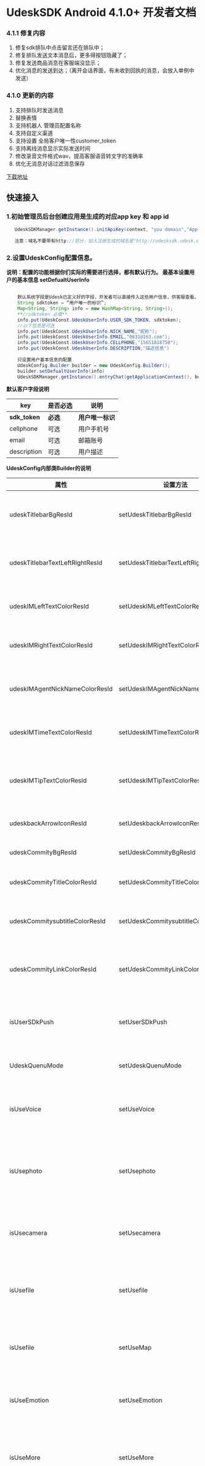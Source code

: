 # UdeskSDK Android 4.1.0+ 开发者文档


### 4.1.1 修复内容
1. 修复sdk排队中点击留言还在排队中；
2. 修复排队发送文本消息后，更多得按钮隐藏了；
3. 修复发送商品消息在客服端没显示；
4. 优化消息的发送到达；（离开会话界面，有未收到回执的消息，会放入单例中发送）


### 4.1.0 更新的内容
1. 支持排队时发送消息
2. 替换表情
3. 支持机器人  管理员配置名称
4. 支持自定义渠道 
5. 支持设置 全局客户唯一性customer_token
6. 支持离线消息显示实际发送时间
7. 修改录音文件格式wav，提高客服语音转文字的准确率
8. 优化无消息对话过滤消息保存

[下载地址](https://github.com/udesk/UdeskSDK-Android/tree/master)

## 快速接入
 
  ### 1.初始管理员后台创建应用是生成的对应app key 和 app id
   
   ``` java
      UdeskSDKManager.getInstance().initApiKey(context, "you domain","App Key","App Id");
      
      注意：域名不要带有http://部分，加入注册生成的域名是"http://udesksdk.udesk.cn/" ,只要传入"udesksdk.udesk.cn"
   ```
      
### 2.设置UdeskConfig配置信息。
   
   **说明：配置的功能根据你们实际的需要进行选择，都有默认行为。 最基本设置用户的基本信息 setDefualtUserInfo**
  ``` java 
	 
	  默认系统字段是Udesk已定义好的字段，开发者可以直接传入这些用户信息，供客服查看。
      String sdktoken = “用户唯一的标识”; 
      Map<String, String> info = new HashMap<String, String>();
      **//sdktoken 必填**
      info.put(UdeskConst.UdeskUserInfo.USER_SDK_TOKEN, sdktoken);
      //以下信息是可选
      info.put(UdeskConst.UdeskUserInfo.NICK_NAME,"昵称");
      info.put(UdeskConst.UdeskUserInfo.EMAIL,"0631@163.com");
      info.put(UdeskConst.UdeskUserInfo.CELLPHONE,"15651818750");
      info.put(UdeskConst.UdeskUserInfo.DESCRIPTION,"描述信息")
   
      只设置用户基本信息的配置
      UdeskConfig.Builder builder = new UdeskConfig.Builder();
	  builder.setDefualtUserInfo(info)
	  UdeskSDKManager.getInstance().entryChat(getApplicationContext(), builder.build(), sdkToken);

 ```
 
**默认客户字段说明**

| key           | 是否必选   | 说明         |
| ------------- | ------ | ---------- |
| **sdk_token** | **必选** | **用户唯一标识** |
| cellphone     | 可选     | 用户手机号      |
| email         | 可选     | 邮箱账号       |
| description   | 可选     | 用户描述       |
  
  
  
  
**UdeskConfig内部类Builder的说明**


| 属性           | 设置方法   | 功能说明         |
| ------------- | ------ | ---------- |
| udeskTitlebarBgResId        | setUdeskTitlebarBgResId       | 标题栏TitleBar的背景色,通过颜色设置   |
| udeskTitlebarTextLeftRightResId        | setUdeskTitlebarTextLeftRightResId                         | 标题栏TitleBar，左右两侧文字的颜色                               |
| udeskIMLeftTextColorResId              | setUdeskIMLeftTextColorResId                               | IM界面，左侧文字的字体颜色                                       |
| udeskIMRightTextColorResId             | setUdeskIMRightTextColorResId                              | IM界面，右侧文字的字体颜色                                       |
| udeskIMAgentNickNameColorResId         | setUdeskIMAgentNickNameColorResId                          | IM界面，左侧客服昵称文字的字体颜色                               |
| udeskIMTimeTextColorResId              | setUdeskIMTimeTextColorResId                               | IM界面，时间文字的字体颜色                                       |
| udeskIMTipTextColorResId               | setUdeskIMTipTextColorResId                                | IM界面，提示语文字的字体颜色，比如客服转移                       |
| udeskbackArrowIconResId                | setUdeskbackArrowIconResId                                 | 返回箭头图标资源id                                               |
| udeskCommityBgResId                    | setUdeskCommityBgResId                                     | 咨询商品item的背景颜色                                           |
| udeskCommityTitleColorResId            | setUdeskCommityTitleColorResId                             | 商品介绍Title的字样颜色                                          |
| udeskCommitysubtitleColorResId         | setUdeskCommitysubtitleColorResId                          | 商品咨询页面中，商品介绍子Title的字样颜色                        |
| udeskCommityLinkColorResId             | setUdeskCommityLinkColorResId                              | 商品咨询页面中，发送链接的字样颜色                               |
| isUserSDkPush                          | setUserSDkPush                                             | 配置 是否使用推送服务  true 表示使用  false表示不使用            |
| UdeskQuenuMode                         | setUdeskQuenuMode                                          | 配置放弃排队的策略                                               |
| isUseVoice                             | setUseVoice                                                | 是否使用录音功能  true表示使用 false表示不使用                   | 
| isUsephoto                             | setUsephoto                                                | 是否使用发送图片的功能  true表示使用 false表示不使用             | 
| isUsecamera                            | setUsecamera                                               | 是否使用拍照的功能  true表示使用 false表示不使用                 |      
| isUsefile                              | setUsefile                                                 | 是否使用上传文件功能  true表示使用 false表示不使用               |  
| isUsefile                              | setUseMap                                                  | 是否使用发送位置功能  true表示使用 false表示不使用               |  
| isUseEmotion                           | setUseEmotion                                              | 是否使用表情 true表示使用 false表示不使用                        |  
| isUseMore                              | setUseMore                                                 | 否使用展示出更多功能选项 true表示使用 false表示不使用            |  
| isUseSmallVideo                        | setUseSmallVideo                                           | 设置是否需要小视频的功能 rue表示使用 false表示不使用             |  
| ScaleMax                               | setScaleImg                                                | 上传图片是否使用原图 还是缩率图                                  |  
| isScaleImg                             | setScaleMax                                                | 设置宽高最大值，如果超出则压缩，否则不压缩                       |  
| Orientation                            | setOrientation                                             | 设置默认屏幕显示习惯                                             |  
| isUserForm                             | setUserForm                                                | 本地配置是否需要表单留言，true需要， false 不需要                |  
| defualtUserInfo                        | setDefualtUserInfo                                         | 创建用户的基本信息                                               |  
| definedUserTextField                   | setDefinedUserTextField                                    | 创建自定义的文本信息                                             |
| definedUserRoplist                     | setDefinedUserRoplist                                      | 创建自定义的列表信息                                             |    
| updateDefualtUserInfo                  | setUpdateDefualtUserInfo                                   | 用户需要更新的基本信息                                           |  
| updatedefinedUserTextField             | setUpdatedefinedUserTextField                              | 用户需要更新自定义字段文本信息                                   |  
| updatedefinedUserRoplist               | setUpdatedefinedUserRoplist                                | 用户需要更新自定义列表字段信息                                   |  
| firstMessage                           | setFirstMessage                                            | 设置带入一条消息  会话分配就发送给客服                           |  
| robot_modelKey                         | setRobot_modelKey                                          |  udesk 机器人配置欢迎语 对应的Id值                               |  
| concatRobotUrlWithCustomerInfo         | setConcatRobotUrlWithCustomerInfo                          |  用于机器人页面收集客户信息                                      |  
| customerUrl                            | setCustomerUrl                                             |  设置客户的头像地址                                              |    
| commodity                              | setCommodity                                               |  配置发送商品链接的mode                                          |  
| txtMessageClick                        | setTxtMessageClick                                         | 文本消息中的链接消息的点击事件的拦截回调。 包含表情的不会拦截回调 |  
| formCallBack                           | setFormCallBack                                            | 离线留言表单的回调接口 ，回调使用自己的处理流程                   |  
| structMessageCallBack                  | setStructMessageCallBack                                   | 设置结构化消息的点击事件回调接口                                  |  
| extreFunctions                         | setExtreFunctions                                          | 设置额外的功能按钮                                               |  
| functionItemClickCallBack              | setExtreFunctions                                          | 点击事件回调 直接发送文本,图片,视频,文件,地理位置,商品信息        |  
| isUseNavigationRootView                | setNavigations                                             | 设置是否使用导航UI true表示使用 false表示不使用                   |  
| navigationModes                        | setNavigations                                             | 约定传递的自定义按钮集合                                          |  
| navigationItemClickCallBack            | setNavigations                                             | 支持客户在导航处添加自定义按钮的点击回调事件                      | 
| isUseNavigationSurvy                   | setUseNavigationSurvy                                      | 设置是否使用导航UI中的满意度评价UI rue表示使用 false表示不使用    | 
| useMapType                             | setUseMapSetting                                           | 设置使用那种地图                                                 | 
| locationMessageClickCallBack           | setUseMapSetting                                           | 点击地理位置信息的回调接口                                       | 
| cls                                    | setUseMapSetting                                           | 传入打开地图消息显示的详请activity                               | 
| groupId                                | setGroupId                                                 | 设置的指定组，每次进入都必须重新指定                             | 
| isOnlyByGroupId                        | setGroupId                                                 | 是否仅仅指定组进入                                               | 
| agentId                                | setAgentId                                                 | 设置指订客服id，每次进入都必须重新指定                           | 
| isOnlyByAgentId                        | setAgentId                                                 | 是否仅仅指定客服进入                                              | 
| isOnlyUseRobot                         | setOnlyUseRobot                                            | 设置是否只使用机器人 不用其它功能                                 | 
| mProduct                                | setProduct                                                   | 设置商品消息         
| channel                                | setChannel                                                   | SDK支持自定义渠道（只支持字符数字，不支持特殊支持）        


**一个完整的参考例子**
   ``` java 

   private UdeskConfig.Builder makeBuilder() {
        UdeskConfig.Builder builder = new UdeskConfig.Builder();
        builder.setUdeskTitlebarBgResId(R.color.udesk_titlebar_bg1) //设置标题栏TitleBar的背景色
                .setUdeskTitlebarTextLeftRightResId(R.color.udesk_color_navi_text1) //设置标题栏TitleBar，左右两侧文字的颜色
                .setUdeskIMLeftTextColorResId(R.color.udesk_color_im_text_left1) //设置IM界面，左侧文字的字体颜色
                .setUdeskIMRightTextColorResId(R.color.udesk_color_im_text_right1) // 设置IM界面，右侧文字的字体颜色
                .setUdeskIMAgentNickNameColorResId(R.color.udesk_color_im_left_nickname1) //设置IM界面，左侧客服昵称文字的字体颜色
                .setUdeskIMTimeTextColorResId(R.color.udesk_color_im_time_text1) // 设置IM界面，时间文字的字体颜色
                .setUdeskIMTipTextColorResId(R.color.udesk_color_im_tip_text1) //设置IM界面，提示语文字的字体颜色，比如客服转移
                .setUdeskbackArrowIconResId(R.drawable.udesk_titlebar_back) // 设置返回箭头图标资源id
                .setUdeskCommityBgResId(R.color.udesk_color_im_commondity_bg1) //咨询商品item的背景颜色
                .setUdeskCommityTitleColorResId(R.color.udesk_color_im_commondity_title1) // 商品介绍Title的字样颜色
                .setUdeskCommitysubtitleColorResId(R.color.udesk_color_im_commondity_subtitle1)// 商品咨询页面中，商品介绍子Title的字样颜色
                .setUdeskCommityLinkColorResId(R.color.udesk_color_im_commondity_link1) //商品咨询页面中，发送链接的字样颜色
                .setUserSDkPush(set_sdkpush.isChecked()) // 配置 是否使用推送服务  true 表示使用  false表示不使用
                .setOnlyUseRobot(set_use_onlyrobot.isChecked())//配置是否只使用机器人功能 只使用机器人功能,只使用机器人功能;  其它功能不使用。
                .setUdeskQuenuMode(force_quit.isChecked() ? UdeskConfig.UdeskQuenuFlag.FORCE_QUIT : UdeskConfig.UdeskQuenuFlag.Mark)  //  配置放弃排队的策略
                .setUseVoice(set_usevoice.isChecked()) // 是否使用录音功能  true表示使用 false表示不使用
                .setUsephoto(set_usephoto.isChecked()) //是否使用发送图片的功能  true表示使用 false表示不使用
                .setUsecamera(set_usecamera.isChecked()) //是否使用拍照的功能  true表示使用 false表示不使用
                .setUsefile(set_usefile.isChecked()) //是否使用上传文件功能  true表示使用 false表示不使用
                .setUseMap(set_usemap.isChecked()) //是否使用发送位置功能  true表示使用 false表示不使用
                .setUseMapSetting(UdeskConfig.UdeskMapType.GaoDe, LocationActivity.class, new ILocationMessageClickCallBack() {
                    @Override
                    public void luanchMap(Context context, double latitude, double longitude, String selctLoactionValue) {
                        Intent intent = new Intent();
                        intent.putExtra(UdeskConfig.UdeskMapIntentName.Position, selctLoactionValue);
                        intent.putExtra(UdeskConfig.UdeskMapIntentName.Latitude, latitude);
                        intent.putExtra(UdeskConfig.UdeskMapIntentName.Longitude, longitude);
                        intent.setClass(context, ShowSelectLocationActivity.class);
                        context.startActivity(intent);
                    }
                })
                .setUseEmotion(set_useemotion.isChecked()) //是否使用表情 true表示使用 false表示不使用
                .setUseMore(set_usemore.isChecked()) // 是否使用更多控件 展示出更多功能选项 true表示使用 false表示不使用
                .setUseNavigationSurvy(set_use_navigation_survy.isChecked()) //设置是否使用导航UI中的满意度评价UI rue表示使用 false表示不使用
                .setUseSmallVideo(set_use_smallvideo.isChecked())  //设置是否需要小视频的功能 rue表示使用 false表示不使用
                .setScaleImg(set_use_isscaleimg.isChecked()) //上传图片是否使用原图 还是缩率图
                .setScaleMax(1024) // 缩放图 设置最大值，如果超出则压缩，否则不压缩
                .setOrientation(landscape.isChecked() ? UdeskConfig.OrientationValue.landscape :
                        (user.isChecked() ? UdeskConfig.OrientationValue.user : UdeskConfig.OrientationValue.portrait)) //设置默认屏幕显示习惯
                .setUserForm(true) //在没有请求到管理员在后端对sdk使用配置下，在默认的情况下，是否需要表单留言，true需要， false 不需要
                .setDefualtUserInfo(getDefualtUserInfo()) // 创建用户基本信息
                .setDefinedUserTextField(getDefinedUserTextField()) //创建用户自定义的文本信息
                .setDefinedUserRoplist(getDefinedUserRoplist()) //创建用户自定义的列表信息
                .setUpdateDefualtUserInfo(getUpdateDefualtUserInfo()) // 设置更新用户的基本信息
                .setUpdatedefinedUserTextField(getUpdateDefinedTextField()) //设置用户更新自定义字段文本信息
                .setUpdatedefinedUserRoplist(getUpdateDefinedRoplist()) //设置用户更新自定义列表字段信息
                .setFirstMessage(firstMessage.getText().toString()) //设置带入一条消息  会话分配就发送给客服
                .setCustomerUrl(customerUrl.getText().toString()) //设置客户的头像地址
                .setRobot_modelKey(robot_modelKey.getText().toString()) // udesk 机器人配置插件 对应的Id值
                .setConcatRobotUrlWithCustomerInfo(robpt_customer_info.getText().toString())
                .setCommodity(set_use_commodity.isChecked() ? createCommodity() : null)//配置发送商品链接的mode
                .setExtreFunctions(getExtraFunctions(), new IFunctionItemClickCallBack() {
                    @Override
                    public void callBack(Context context, ChatActivityPresenter mPresenter, int id, String name) {

                        if (id == 21) {
                            UdeskSDKManager.getInstance().toLanuchHelperAcitivty(getApplicationContext(), UdeskSDKManager.getInstance().getUdeskConfig());
                            mPresenter.sendTxtMessage("打开帮助中心");
                        } else if (id == 22) {
                            mPresenter.sendTxtMessage("打开表单留言");
                            UdeskSDKManager.getInstance().goToForm(getApplicationContext(), UdeskSDKManager.getInstance().getUdeskConfig());
                        }
                    }
                })//在more 展开面板中设置额外的功能按钮
                .setNavigations(set_use_navigation_view.isChecked(), getNavigations(), new INavigationItemClickCallBack() {
                    @Override
                    public void callBack(Context context, ChatActivityPresenter mPresenter, NavigationMode navigationMode) {
                        if (navigationMode.getId() == 1) {
                            UdeskSDKManager.getInstance().toLanuchHelperAcitivty(getApplicationContext(), UdeskSDKManager.getInstance().getUdeskConfig());
                        } else if (navigationMode.getId() == 2) {
                            mPresenter.sendTxtMessage(UUID.randomUUID().toString());
                            mPresenter.sendTxtMessage("www.baidu.com");
                        }
                    }
                })//设置是否使用导航UI rue表示使用 false表示不使用
                .setTxtMessageClick(new ITxtMessageWebonCliclk() {
                    @Override
                    public void txtMsgOnclick(String url) {
                        Toast.makeText(getApplicationContext(), "对文本消息中的链接消息处理设置回调", Toast.LENGTH_SHORT).show();
                    }
                })   //如果需要对文本消息中的链接消息处理可以设置该回调，点击事件的拦截回调。 包含表情的不会拦截回调。
                .setFormCallBack(new IUdeskFormCallBack() {
                    @Override
                    public void toLuachForm(Context context) {
                        Toast.makeText(getApplicationContext(), "不用udesk系统提供的留言功能", Toast.LENGTH_SHORT).show();
                    }
                })//离线留言表单的回调接口：  如果不用udesk系统提供的留言功能，可以设置该接口  回调使用自己的处理流程
                .setStructMessageCallBack(new IUdeskStructMessageCallBack() {

                    @Override
                    public void structMsgCallBack(Context context, String josnValue) {
                        Toast.makeText(getApplicationContext(), "结构化消息控件点击事件回调", Toast.LENGTH_SHORT).show();
                    }
                })//设置结构化消息控件点击事件回调接口.
        ;

        return builder;
    }

  ```    
     
### 3. 进入页面分配会话

``` java
    
  UdeskSDKManager.getInstance().entryChat(getApplicationContext(), makeBuilder().build(), sdkToken);
  注意：只有通过这个方法进入会话,管理员在后台配置的选项才会生效, 其它方式进入会话,配置不会生效。 
      
``` 

### 4. Proguard
  
``` java
//udesk
-keep class udesk.** {*;} 
-keep class cn.udesk.**{*; } 
//七牛
-keep class okhttp3.** {*;} 
-keep class okio.** {*;} 
-keep class com.qiniu.**{*;}
-keep class com.qiniu.**{public <init>();}
-ignorewarnings
//smack
-keep class org.jxmpp.** {*;} 
-keep class de.measite.** {*;} 
-keep class org.jivesoftware.** {*;} 
-keep class org.xmlpull.** {*;} 
-dontwarn org.xbill.**
-keep class org.xbill.** {*;} 

//eventbus
-keepattributes *Annotation*
-keepclassmembers class ** {
    @org.greenrobot.eventbus.Subscribe <methods>;
}
-keep enum org.greenrobot.eventbus.ThreadMode { *; }
 
# Only required if you use AsyncExecutor
-keepclassmembers class * extends org.greenrobot.eventbus.util.ThrowableFailureEvent {
    <init>(java.lang.Throwable);
}

//freso
-keep class com.facebook.** {*; }  
-keep class com.facebook.imagepipeline.** {*; } 
-keep class com.facebook.animated.gif.** {*; }  
-keep class com.facebook.drawee.** {*; }  
-keep class com.facebook.drawee.backends.pipeline.** {*; }  
-keep class com.facebook.imagepipeline.** {*; }  
-keep class bolts.** {*; }  
-keep class me.relex.photodraweeview.** {*; }  

-keep,allowobfuscation @interface com.facebook.common.internal.DoNotStrip
-keep @com.facebook.common.internal.DoNotStrip class *
-keepclassmembers class * {
    @com.facebook.common.internal.DoNotStrip *;
}
# Keep native methods
-keepclassmembers class * {
    native <methods>;
}

-dontwarn okio.**
-dontwarn com.squareup.okhttp.**
-dontwarn okhttp3.**
-dontwarn javax.annotation.**
-dontwarn com.android.volley.toolbox.**
-dontwarn com.facebook.infer.**


 //bugly
-keep class com.tencent.bugly.** {*; } 

 //agora
-keep class io.agora.**{*;}

```
### 5. 如果需要设置咨询对象，参照如下设置
  ``` java
      UdeskCommodityItem item = new UdeskCommodityItem();
        item.setTitle("木林森男鞋新款2016夏季透气网鞋男士休闲鞋网面韩版懒人蹬潮鞋子");// 商品主标题
        item.setSubTitle("¥ 99.00");//商品副标题
        item.setThumbHttpUrl("https://img.alicdn.com/imgextra/i1/1728293990/TB2ngm0qFXXXXcOXXXXXXXXXXXX_!!1728293990.jpg_430x430q90.jpg");// 左侧图片
        item.setCommodityUrl("https://detail.tmall.com/item.htm?spm=a1z10.3746-b.w4946-14396547293.1.4PUcgZ&id=529634221064&sku_properties=-1:-1");// 商品网络链接
        UdeskSDKManager.getInstance().setCommodity(item);
       在进入会话界面前调用 。
  ```
  
### 6. 多语言设置
  
  ``` java
  LocalManageUtil.saveSelectLanguage
  
  ```
  
  **更多功参考demo。**
  

### demo下载

[demo下载](https://s.beta.myapp.com/myapp/rdmexp/exp/file2/2018/11/26/udesksdkdemo_1.0_032e649f-e3ce-568d-8524-46fd7cb55fbe.apk)

### SDK中功能项说明

 ###  设置自定义表情的说明
     
	1，自定义表情必须在assets下建立udeskemotion目录，当程序启动时，会自动将assets的udeskemotion目录下所有的贴图复制到贴图的存放位置；
	2，udeskemotion目录下必须是 一个tab图标+一个贴图文件夹，两者必须同名 
	具体参考demo
   
### IM中聊天功能 集成发送地理位置的信息说明
     
	 android 接入的第三方选择性比较多等原因，没有直接在SDK中内嵌地图SDK，由客户根据实际需要选择是否集成发送地理位置信息。
	 提供集成地图的demo例子有：百度地图（见baidumapdemo 这个module），高德地图（gaodemapdemo）腾讯地图（tenxunmapdemo）
	 
	 
	 1.地图类型的说明
	 百度地图设置
     UdeskConfig.useMapType = UdeskConfig.UdeskMapType.BaiDu; 
	 高德地图设置
	 UdeskConfig.useMapType = UdeskConfig.UdeskMapType.GaoDe;
	 腾讯地图设置
	 UdeskConfig.useMapType = UdeskConfig.UdeskMapType.Tencent;
	 其它地图设置
	 UdeskConfig.useMapType = UdeskConfig.UdeskMapType.Other;
	   
	UdeskChatActivity是通过startActivityForResult方式进入LocationActivity,在之后选择相应信息回传到UdeskChatActivity，是通过Intent方式。
	        对intent.putExtra中的name做了约定，的遵守才能有效显示地理位置信息。
			
		  具体约定：	
	      public static class UdeskMapIntentName {
          //选中的位置
          public static final String Position = "udesk_position";

          //选中位置周边位置的截图存储的本地路径
          public static final String BitmapDIR = "udesk_bitmap_dir";

          //选中位置的纬度
          public static final String Latitude = "udesk_latitude";

          //选中位置的经度
          public static final String Longitude = "udesk_longitude";
       }
	   
	   具体的例子如deom提供的代码片段
	    
		
	    .setUseMap(set_usemap.isChecked()) //是否使用发送位置功能  true表示使用 false表示不使用
                .setUseMapSetting(UdeskConfig.UdeskMapType.GaoDe, LocationActivity.class, new ILocationMessageClickCallBack() {
                    @Override
                    public void luanchMap(Context context, double latitude, double longitude, String selctLoactionValue) {
                        Intent intent = new Intent();
                        intent.putExtra(UdeskConfig.UdeskMapIntentName.Position, selctLoactionValue);
                        intent.putExtra(UdeskConfig.UdeskMapIntentName.Latitude, latitude);
                        intent.putExtra(UdeskConfig.UdeskMapIntentName.Longitude, longitude);
                        intent.setClass(context, ShowSelectLocationActivity.class);
                        context.startActivity(intent);
                    }
                })
       
### IM 使用视频功能

    注意：需要使用视频功能，一定需要使用UdeskSDKUI IM中功能 ,但可以单独使用UdeskSDKUI功能  
	在你的app中 在依赖udeskvideo 模块。

### 支持自定义设置 功能按钮  具体可参考demo

      demo中的代码片断
	  ``` java
      .setExtreFunctions(getExtraFunctions(), new IFunctionItemClickCallBack() {
                    @Override
                    public void callBack(Context context, ChatActivityPresenter mPresenter, int id, String name) {

                        if (id == 21) {
                            mPresenter.sendTxtMessage("发送一条消息");
                        } else if (id == 22) {
                            mPresenter.sendTxtMessage("打开表单留言");
                            UdeskSDKManager.getInstance().goToForm(getApplicationContext(), UdeskSDKManager.getInstance().getUdeskConfig());
                        }
                    }
                })//在more 展开面板中设置额外的功能按钮
		
	   说明：一个功能按钮设置成一个FunctionMode， 包含属性
	        //显示内容
             private String name;
            //用来映射选择后对应的操作 id值 前20 是udesk 预留的,  客户自定义添加的，用于返回后根据id值建立映射关系
            private int id;
            //如 R.drawable.udesk_001
            //显示的图标
            private int mIconSrc ;
		

       提供的自定义后续功能操作 ：直接发送文本,图片,视频,文件,地理位置,商品信息		
	   根据接口回调返回的 参数进行调用方法操作 ChatActivityPresenter mPresenter
	   
	        1.发送文本消息
		   public void sendTxtMessage(String msgString)
		   mPresenter.sendTxtMessage( msgString)
			2.发送图片消息 
		   public void sendBitmapMessage(Bitmap bitmap)
		   mPresenter.sendBitmapMessage(bitmap)
			3.发送文件类的消息( 包含视频 文件 图片)
		  /**
			* @param filepath
			* @param msgType  图片:UdeskConst.ChatMsgTypeString.TYPE_IMAGE
			*                 文件:UdeskConst.ChatMsgTypeString.TYPE_File
			*                 MP4视频: UdeskConst.ChatMsgTypeString.TYPE_VIDEO
			*/
		  public void sendFileMessage(String filepath, String msgType)
			 
		  mPresenter.sendFileMessage(filepath,UdeskConst.ChatMsgTypeString.TYPE_IMAGE)
		  mPresenter.sendFileMessage(filepath,UdeskConst.ChatMsgTypeString.TYPE_File)
		  mPresenter.sendFileMessage(filepath,UdeskConst.ChatMsgTypeString.TYPE_VIDEO)
			 
			4.发送地理位置信息
		   public void sendLocationMessage(double lat, double longitude, String localvalue, String bitmapDir)
			  
		   mPresenter.sendLocationMessage(lat, longitude, localvalue, bitmapDir)
			5.发送录音信息
		   public void sendRecordAudioMsg(String audiopath, long duration)
		   mPresenter.sendRecordAudioMsg(audiopath,duration)
	 ``` 
###  支持自定义导航栏设置 具体可参考demo
		代码片断
		 ``` java
		.setNavigations(set_use_navigation_view.isChecked(), getNavigations(), new INavigationItemClickCallBack() {
                    @Override
                    public void callBack(Context context, ChatActivityPresenter mPresenter, NavigationMode navigationMode) {
                        if (navigationMode.getId() == 1) {
                            UdeskSDKManager.getInstance().toLanuchHelperAcitivty(getApplicationContext(), UdeskSDKManager.getInstance().getUdeskConfig());
                        } else if (navigationMode.getId() == 2) {
                            mPresenter.sendTxtMessage(UUID.randomUUID().toString());
                            mPresenter.sendTxtMessage("www.baidu.com");
                        }
                    }
                })
		  ``` 
 说明：导航栏一个功能按钮设置成一个NavigationMode， 包含属性
        //文字的显示内容
      private String name;
      //用来映射选择后对应的操作
      private int id;
	  
	  支持自定义的功能 同 功能按钮
	  
### 发送商品消息 具体可参考demo  
	  
	  **Product字段属性说明**
	  
| key           | 是否必选   | 说明         |
| ------------- | ------ | ---------- |
| **name** | **必选** | **商品名称** |
| url     | 可选     | 商品跳转链接(新页显示)，如果值为空，则不能点击      |
| imgUrl         | 可选     | 商品显示图片的url       |
| params   | 可选     | 参数列表       |
|ParamsBean.text | 可选| 参数文本|
|ParamsBean.color | 可选| 参数颜色值，规定为十六进制值的颜色| 
|ParamsBean.fold | 可选| 是否粗体| 
|ParamsBean.breakX | 可选| 是否换行| 
|ParamsBean.size | 可选| 字体大小| 
	  
用法场景:  
1 可以每次进入会话, 通过UdeskConfig配置,设置一条商品消息,
2 可以通过导航栏 自定义功能按钮  发送商品消息 

  
	
## 常见问题

``` java
   1. 指定客服组或者客服分配出现与指定客服组客服不一致的情况？
   
     先要确认客服没有关闭会话。
     我们产品逻辑： 假设客户A   选了客服组B下的客服B1，进行会话。  之后客户A退出会话界面，进入另外界面，之后通过客服组C下的客服C 1分配会话：  这时      后台会判断，如果和B1会话还存在，则会直接分配给B1，而不会分配給客服C 1。  只有B1会话关闭了，才会分配給客服C1。 
     
   2.出现在不同客户分配的会话在一个会话中?
   
      出现这种情况，是客服传的sdktoken值一样。 sdktoken像身份证一样，是用户唯一的标识。让客户检查接入是传入的sdktoken值。
      如果设置了email 或者 cellphone  出现相同也会在一个客服的会话里。
   
   3.某个手机打不开机器人页面？
   
     这个问题的可能情况之一： 手机时间设置和当前时间不一致造成的。时间误差超过一小时，必然会出现链接不上机器人界面。
     
   4.集成sdk后出现找不到类的错误？
   
     检查是否加分包策略：
      由于Android的Gradle插件在Android Build Tool 21.1开始支持使用multidex，所以我们需要使用Android Build Tools 21.1及以上版本，修改app目录下       的build.gradle文件，有两点需要修改。
     （1）在defaultConfig中添加multiDexEnabled true这个配置项。 
     （2）在dependencies中添加multidex的依赖： compile ‘com.android.support:multidex:1.0.0’
     （3）继承Application，然后重写attachBaseContext方法，并在AndroidManifest.xml的application标签中进行注册。
    
          @Override
   	 protected void attachBaseContext(Context base) {
     	     super.attachBaseContext(base);
      	     MultiDex.install(this);
	  }
     
    5.h5接入参考例子
    https://github.com/udesk/udesk_android_sdk_h5
	
   
  
``` 


## 导入集成

你所要做的是把UdeskSDKUI做为独立的module import, 并在你APP build.gradle文件中加入：

``` java
dependencies {
    compile project(':UdeskSDKUI')
}

```
### 初始化客户逻辑

``` java
1使用主键 sdk_token customer_token email cellphone 依次查找用户,找到转1.1
     1.1 设找到的用户为customer
     1.2 如果有 sdk_token 参数并且不与 customer中原有的sdk_token相同, go 1.2.1
     1.2.1 更新用户主键及附加信息
     1.3 更新 device
2创建用户 email 没有会默认生成
3创建用户 device
4如果转入 customer_token 但以当前 customer.open_api_token 不同,也不与其它客户冲突,更新 customer_token 到客户 open_api_token 字段


创建用户失败返回的常见错误
   wrong_subdomain: {code: "2001" , message: "子域名错误"},
   no_sdktoken: {code: "2003" , message: "用户token错误"},
   wrong_sign: {code: "3001" , message: "签名错"},
   agent: {code: "5050" , message: "客服不存在"},
   user_group: {code: "5060" , message: "客服组不存在"}   
   validate_error: {:code=>"2004", :message=>"验证错", :exception=>"Validation failed: Email is invalid"}
   exception 中会带有具体验证错误信息 
```
**注意sdktoken** 是客户的唯一标识，用来识别身份，**sdk_token: 传入的字符请使用 字母 / 数字 字符集**  。就如同身份证一样，不允许出现一个身份证号对应多个人，或者一个人有多个身份证号;**其次**如果给顾客设置了邮箱和手机号码，也要保证不同顾客对应的手机号和邮箱不一样，如出现相同的，则不会创建新顾客。  **完成了以上操作，接下来就可以使用UdeskSDK的其它功能了，祝你好运！**


### 启动帮助中心界面

Udek系统帮助中心后台可以创建帮助文档，客户通过帮助中心可查看相关文档。调用以下接口启动帮助中心界面

```java
UdeskSDKManager.getInstance().toLanuchHelperAcitivty(getApplicationContext(), UdeskSDKManager.getInstance().getUdeskConfig());
```

## Udesk SDK API说明

 ### 1更新客户信息

  UdeskConfig.Builder builder = new UdeskConfig.Builder();

  更新系统默认客户字段，昵称、邮箱、电话、描述

```java
Map<String, String> info = new HashMap<String, String>();
info.put(UdeskConst.UdeskUserInfo.NICK_NAME,"更新后的昵称");
//更新后的邮箱
info.put(UdeskConst.UdeskUserInfo.EMAIL,"0631@163.com");
//更新后的手机号
info.put(UdeskConst.UdeskUserInfo.CELLPHONE,"15651818750");
info.put(UdeskConst.UdeskUserInfo.DESCRIPTION,"更新后的描述信息")
info.put(UdeskConst.UdeskUserInfo.CUSTOMER_TOKEN,"对应的custom_token 不要乱传")

//传入需要更新的Udesk系统默认字段
注意更新邮箱或者手机号码，如果在后端有同样的手机号或邮箱，则会更新失败     
builder.setUpdateDefualtUserInfo(info)   
```

### 2更新自定义字段

文本型字段示例：

```java
 {
      "field_name": "TextField_684",
      "field_label": "地址",
      "content_type": "text",
      "comment": "字段描述",
      "options": null,
      "permission": 0,
      "requirment": false
}
取该json中字段“field_name”对应的value值作为自定义字段key值进行赋值。 示例如下：
updateTextFieldMap.put("TextField_684","北京西城区");

//传入需要更新的自定义文本字段
 builder.setUpdatedefinedUserTextField(updateTextFieldMap);
```

选择型字段示例

```java
{
    "field_name": "SelectField_457", 
    "permission": 0, 
    "comment": "这是描述", 
    "requirment": true, 
    "content_type": "droplist", 
    "field_label": "性别", 
    "options": [
        {
            "0": "男"
        }, 
        {
            "1": "女"
        }
    ]
}  
取该json中字段“field_name”对应的value值作为自定义字段key值进行赋值,取"options"中的某一项key值作为value，示例如下：
updateRoplistMap.put("SelectField_457","1");

//传入需要更新的自定义下拉列表字段
builder.setUpdatedefinedUserRoplist(updateRoplistMap);
```

### 3.发送咨询对象

在客户与客服对话时，经常需要将如咨询商品或订单发送给客服以便客服查看。

咨询对象目前最多支持发送4个属性(detail,image,title,url)，如下以商品举例说明

```java
 //创建咨询对象的实例
UdeskCommodityItem item = new UdeskCommodityItem();
// 咨询对象主标题
item.setTitle("木林森男鞋新款2016夏季透气网鞋男士休闲鞋网面韩版懒人蹬潮鞋子");
//咨询对象描述
item.setSubTitle("¥ 99.00");
//左侧图片
item.setThumbHttpUrl("https://img.alicdn.com/imgextra/i1/1728293990/TB2ngm0qFXXXXcOXXXXXXXXXXXX_!!1728293990.jpg_430x430q90.jpg");
// 咨询对象网络链接
item.setCommodityUrl("https://detail.tmall.com/item.htm?spm=a1z10.3746-b.w4946-14396547293.1.4PUcgZ&id=529634221064&sku_properties=-1:-1");

builder.setCommodity(item);    

//发送咨询对象信息 见ChatActivityPresenter类中的sendCommodityMessage方法
public void sendCommodityMessage(UdeskCommodityItem commodityItem) {
UdeskMessageManager.getInstance().sendComodityMessage(buildCommodityMessage(commodityItem),
        mChatView.getAgentInfo().getAgentJid());
}
```



### 4.获取未读消息

在退出对话界面后，没有断开与Udesk服务器的连接，注册获取未读消息事件方法，之后在该方法中可以收到未读消息。

注册方法"OnNewMsgNotice"

``` java
UdeskMessageManager.getInstance().event_OnNewMsgNotice.bind(this, "OnNewMsgNotice");
```

OnNewMsgNotice方法的实现
``` java
    public void OnNewMsgNotice(MsgNotice msgNotice) {
         if (msgNotice != null) {
             NotificationUtils.getInstance().notifyMsg(UdeskCaseActivity.this, msgNotice.getContent());
         }
    }
```
注意：1 消息上报的对象是：MsgNotice ；2 注册的方法和实现的方法  字符串必须保证一致分大小写；

3 实现的方法  必须public修饰。

### 5获取未读消息数

sdk 3.2.0版本开始，可在退出对话界面后，没有断开与Udesk服务器的连接，可获得这个会话的未读消息数，打开对话界面后未读消息数会清空。

```java
UdeskSDKManager.getInstance().getCurrentConnectUnReadMsgCount();
```

### 6 删除客户聊天数据

sdk初始化成功，创建客户后，调用此接口可删除当前客户的聊天记录信息

```java
UdeskSDKManager.getInstance().deleteMsg();

```
### 7 控制台日志开关

如果开发中，想在控制台看当前客户与Udesk服务器连接（xmpp)的交互报文，调用如下接口可实现

```java
//true 表示开启控制台日志  false表示关闭控制台日志
UdeskSDKManager.getInstance().isShowLog(true);
```

### 8 断开与Udesk服务器连接

  App运行时如果需要客服离线或不再接收客服消息，调此接口可以主动断开与Udesk服务器的的连接。

```java
UdeskSDKManager.getInstance().disConnectXmpp();
```
### 9 设置退出排队的模式

 quitmode: mark (默认,标记放弃)/ cannel_mark(取消标记) / force_quit(强制立即放弃)
```java
build.setUdeskQuenuMode(quitmode);
```

### 10 可以通过以下文件名称快速定位SDK资源，修改相应的资源可以实现UI自定义

 聊天界面UdeskChatActivity中的MessageAdatper，展示语音，文本，图片等消息。

```java
udesk_chat_msg_item_txt_l,//文本消息左边的UI布局文件
udesk_chat_msg_item_txt_r,//文本消息右边的UI布局文件
udesk_chat_msg_item_audiot_l,//语音消息左边的UI布局文件
udesk_chat_msg_item_audiot_r,//语音消息右边的UI布局文件
udesk_chat_msg_item_imgt_l,//图片消息左边的UI布局文件
udesk_chat_msg_item_imgt_r,//图片消息右边的UI布局文件
udesk_chat_msg_item_redirect,//转移消息提示信息UI布局文件
udesk_chat_rich_item_txt,//富文本消息UI布局文件
udesk_im_commodity_item  //显示广告商品信息的UI布局文件
     
对应的ViewHolder分别是：
TxtViewHolder  显示文本消息;
AudioViewHolder 显示语音消息；
ImgViewHolder    显示图片消息；
RichTextViewHolder 显示富文本消息；
CommodityViewHolder 显示广告商品信息；
RedirectViewHolder  显示转移提示语信息；

```

其它对应的UI

```java
    UdeskHelperActivity  帮助中心界面；
    UdeskHelperArticleActivity   显示一篇文章的具体内容
    UdeskRobotActivity   机器人会话界面    
    SurvyDialogActivity  满意度对话框
    UdeskConfirmPopWindow 弹出离线表单的PopWindow 
    UdeskPopVoiceWindow  录音的PopWindow
    UdeskExpandableLayout 提示客服上下线的动画
    UdeskTitleBar 标题栏
```

## 集成UdeskSDK中使用的接口说明

  接口已开发实现，不需要再开发。
``` java
    "/udesk_im/sdk/v3/im/customers.json"  //创建客户信息并提交设备信息
    "/api/v2/im.json"; // 创建客户信息成功后调用，获取当前顾客xmpp登录信息
    "/udesk_im/sdk/v3/im/agent.json"; // 请求获取客服进行会话
    "/api/v1/articles.json?sign="; //帮助中心获取文章列表的接口
     "/api/v1/articles/search.json";  //帮助中心搜索获取匹配的文章接口    
    "/api/v2/user_fields.json";	// 获取设置顾客自定义字段的接口
    "/udesk_im/sdk/v3/im/im_survey.json"; // 获取满意度评价内容的接口	
    "/udesk_im/sdk/v3/im/surveys.json";	//提交满意度评价的接口
    "/udesk_im/sdk/v3/im/im_group.json"; // 获取客服组列表接口
    "/udesk_im/sdk/v3/im/status.json"; //获取客服状态的接口
    "/udesk_im/sdk/v3/im/sdk_push.json"; /控制推送状态开关的接口
		
```

## 离线消息推送
当前仅支持一种推送方案，即Udesk务端发送消息至开发者的服务端，开发者再推送消息到 App。
### 1 设置接收推送的服务器地址
        推送消息将会发送至开发者的服务器。
	
	设置服务器地址，请使用Udesk管理员帐号登录 Udesk，在 设置 -> 移动SDK 中设置。
![udesk](http://7xr0de.com1.z0.glb.clouddn.com/5D761252-3D9D-467C-93C9-8189D0B22424.png)	

### 2 使用Udesk 推送功能的配置
``` java
   //配置 是否使用推送服务  true 表示使用  false表示不使用
    public  static  boolean isUserSDkPush = false;

``` 
	
### 3 设置用户的设备唯一标识
``` java
    UdeskSDKManager.getInstance().setRegisterId（context,"xxxxregisterId"）
     //保存注册推送的的设备ID
    public void setRegisterId(Context context, String registerId) {
        UdeskConfig.registerId = registerId;
        PreferenceHelper.write(context, UdeskConst.SharePreParams.RegisterIdName,
                UdeskConst.SharePreParams.Udesk_Push_RegisterId, registerId);
    }
		
``` 
   关闭和开启Udesk推送服务，Udesk推送给开发者服务端的消息数据格式中，会有 device_token 的字段。
   
### 4	关闭开启Udek推送服务
``` java
  /**
     * @param domain    公司注册生成的域名
     * @param key        创建app时，生成的app key
     * @param sdkToken   用户唯一标识
     * @param status         sdk推送状态 ["on" | "off"]  on表示开启Udesk推送服务， off表示关闭udesk推送服务
     * @param registrationID 注册推送设备的ID
     * @param appid  创建app时，生成的app id 
     */

    public void setSdkPushStatus(String domain, String key, String sdkToken, String status, String registrationID, String appid)
		
```

### 5 Udek推送给开发者服务端的接口说明
**基本要求**

- 推送接口只支持 http，不支持 https
- 请求已 POST 方法发送
- 请求时使用的 content-type 为 application/x-www-form-urlencoded



**参数**

当有消息或事件发生时，将会向推送接口传送以下数据

| 参数名          | 类型       | 说明                                       |
| ------------ | -------- | ---------------------------------------- |
| message_id   | string   | 消息id                                     |
| platform     | string   | 平台，'ios' 或 'android'                     |
| device_token | string   | 设备标识                                     |
| app_id       | string   | SDK app id                               |
| content      | string   | 消息内容，仅 type 为 'message' 时有效              |
| sent_at      | datetime | 消息推送时间，格式 iso8601                        |
| from_id      | integer  | 发送者id(客服)                                |
| from_name    | string   | 发送者名称                                    |
| to_id        | integer  | 接收者id(客户)                                |
| to_token     | string   | 接收者 sdk_token(唯一标识)                      |
| type         | string   | 消息类型，'event' 为事件，'message'为消息            |
| event        | string   | 事件类型，'redirect' 客服转接，'close'对话关闭，'survey'发送满意度调查 |


### 更新日志

### 4.1.0+
1. 支持排队时发送消息
2. 替换表情
3. 支持机器人  管理员配置名称
4. 支持自定义渠道 
5. 支持设置 全局客户唯一性customer_token
6. 支持离线消息显示实际发送时间
7. 修改录音文件格式wav，提高客服语音转文字的准确率
8. 优化无消息对话过滤消息保存

### 4.0.5+ 
1. 消息发送优化;
2. 支持机器人key;
3. 机器人SDK自动转人工事件

### 4.0.4+ 
1. 优化消息id的生成

### 4.0.3+
1. rtl的优化

### 4.0.1+
1. 支持商品消息

### 4.0.0+
1. SDK组片图件优化;  

2. SDK支持小视频;

3. 支持自定义表情包;

4. 支持无消息对话过滤;

5. 输入区优化;

6. 满意度优化;

7. SDK留言引导文案显示优化;

8. SDK横屏兼容性优化;

9. SDK支持机器人转人工按钮在x条消息后显示;

10. SDK支持给机器人传modelKey值;

11. IM图片查看支持点击返回;

12. SDK多语言支持优化;

13. 重构SDK中的各种设置;

14. 机器人传客户信息;

15. 8.0 设置方向和设置透明属性的适配;

16. SDK（安卓）部分问题优化;

17. SDK支持消息转人工按钮;

18. sdk 发送图片加上图片后缀;

### 3,9+ 
1. 消息到达率优化 
2. 支持视频聊天

### 3.8.0+
1. 支持发送地理位置信息

### 3.7.1+
1. 欢迎语显示优化

### 3.7.0+
1. 支持离线直接留言;
2. SDK支持返回满意度调查和支持开关设置;
3. SDK支持接收和发送GIF;
4. SDK支持接收和发送视频;
5. SDK支持客服消息撤回

### 3.6.0+
1. sdk增加显示结构化消息
2. 增加黑名单提示语

### 3.5.0 + 
1. sdk初始化的方法修改为 initApiKey(Context context, String domain, String appkey, String appid)
2. 接入会话的方式修改 统一调用entryChat(Context context)，内部处理了根据管理员在后台设置进行相应的业务流程跳转
3. 之前提供的一些接入会话方式接口删除，统一使用见entryChat(Context context) 

### 3.4.0 +
1. 支持推送，
2. 支持多应用

### 3.3.2+
1. http协议换成https

2. 增加sdk端 客户主动放弃满意度调查

### 3.3.1+
1. 适配android7.0

### 3.3+ 
1. 适配中英文，
2. 增加UI配置，
3. 修改连接会话的逻辑，
4. 增加头像的配置，
5. 界面UI的修改

### 3.2.1+
1. 支持黑名单的设置;
2. 客服在线状态优化;
3. 修复已离线的客户在手机端显示在线的；
4. 支持客服头像， 支持显示发送每条消息的客服昵称；
5. 支持更新用户的信息；

### 3.2.0 +
1. 增加发送商品链接，
2. 增加消息通知
3. 增加未读消息的接口
4. 增加android 6.0 运行权限

### 3.1+ 
1. 支持欢迎语设置链接
2. 支持后台设置自定义链接
3. 支持指定客服 id 进行分配
4. 指定客服组 id 进行分配

### 3.0+
1. 新增客服转移和邀请评价功能


### 部分功能截图说明

##### 机器人功能示意图

<img src="http://qn-im.udesk.cn/%E6%9C%BA%E5%99%A8%E4%BA%BA_1540869480_806.png"/>

##### 导航配置示意图

<img  src="http://qn-im.udesk.cn/%E5%AF%BC%E8%88%AA%E8%AE%BE%E7%BD%AE_1540870908_976.png"/>

##### 无消息对话过滤示意图


<img src="http://qn-im.udesk.cn/%E6%97%A0%E6%B6%88%E6%81%AF%E5%AF%B9%E8%AF%9D%E8%BF%87%E6%BB%A4_1540881672_329.png"/>


##### 消息对话示意图

<img src="http://qn-im.udesk.cn/%E5%8A%9F%E8%83%BD%E5%9B%BE%E7%89%87_1540881751_124.png"/>


<img  src="http://qn-im.udesk.cn/%E5%8A%9F%E8%83%BD2_1540870974_781.png"/>


<img src="http://qn-im.udesk.cn/%E5%8A%9F%E8%83%BD3_1540870997_368.png"/>

##### 自定义表情
<img src="http://qn-im.udesk.cn/%E8%87%AA%E5%AE%9A%E4%B9%89%E8%A1%A8%E6%83%85_1540871031_250.png"/>


##### 自定义按钮

<img src="http://qn-im.udesk.cn/%E6%94%AF%E6%8C%81%E8%87%AA%E5%AE%9A%E4%B9%89%E6%8C%89%E9%92%AE_1540881846_830.png"/>



##### 满意度评价示意图

<img  src="http://qn-im.udesk.cn/%E6%BB%A1%E6%84%8F%E5%BA%A6%E8%AF%84%E4%BB%B7_1540881195_147.png"/>



##### 留言示意图

<img  src="http://qn-im.udesk.cn/%E8%A1%A8%E5%8D%95%E7%95%99%E8%A8%80_1540871121_461.png"/>

<img  src="http://qn-im.udesk.cn/%E7%9B%B4%E6%8E%A5%E7%95%99%E8%A8%80_1540871126_218.png"/>







